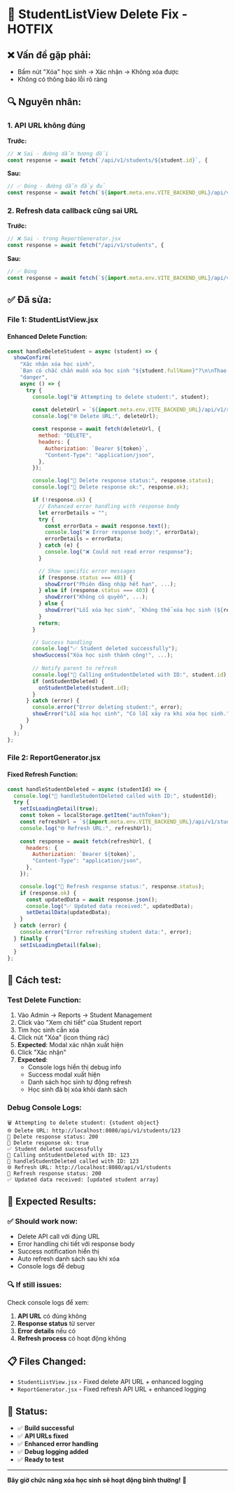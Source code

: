 # 🚨 StudentListView Delete Fix - HOTFIX

## ❌ **Vấn đề gặp phải:**
- Bấm nút "Xóa" học sinh → Xác nhận → Không xóa được
- Không có thông báo lỗi rõ ràng

## 🔍 **Nguyên nhân:**

### 1. **API URL không đúng**
**Trước:**
```javascript
// ❌ Sai - đường dẫn tương đối
const response = await fetch(`/api/v1/students/${student.id}`, {
```

**Sau:**
```javascript
// ✅ Đúng - đường dẫn đầy đủ
const response = await fetch(`${import.meta.env.VITE_BACKEND_URL}/api/v1/students/${student.id}`, {
```

### 2. **Refresh data callback cũng sai URL**
**Trước:**
```javascript
// ❌ Sai - trong ReportGenerator.jsx
const response = await fetch("/api/v1/students", {
```

**Sau:**
```javascript
// ✅ Đúng
const response = await fetch(`${import.meta.env.VITE_BACKEND_URL}/api/v1/students`, {
```

## ✅ **Đã sửa:**

### **File 1: StudentListView.jsx**

#### **Enhanced Delete Function:**
```javascript
const handleDeleteStudent = async (student) => {
  showConfirm(
    "Xác nhận xóa học sinh",
    `Bạn có chắc chắn muốn xóa học sinh "${student.fullName}"?\n\nThao tác này không thể hoàn tác.`,
    "danger",
    async () => {
      try {
        console.log("🗑️ Attempting to delete student:", student);
        
        const deleteUrl = `${import.meta.env.VITE_BACKEND_URL}/api/v1/students/${student.id}`;
        console.log("🌐 Delete URL:", deleteUrl);

        const response = await fetch(deleteUrl, {
          method: "DELETE",
          headers: {
            Authorization: `Bearer ${token}`,
            "Content-Type": "application/json",
          },
        });

        console.log("📡 Delete response status:", response.status);
        console.log("📡 Delete response ok:", response.ok);

        if (!response.ok) {
          // Enhanced error handling with response body
          let errorDetails = "";
          try {
            const errorData = await response.text();
            console.log("❌ Error response body:", errorData);
            errorDetails = errorData;
          } catch (e) {
            console.log("❌ Could not read error response");
          }

          // Show specific error messages
          if (response.status === 401) {
            showError("Phiên đăng nhập hết hạn", ...);
          } else if (response.status === 403) {
            showError("Không có quyền", ...);
          } else {
            showError("Lỗi xóa học sinh", `Không thể xóa học sinh (${response.status})`, errorDetails);
          }
          return;
        }

        // Success handling
        console.log("✅ Student deleted successfully");
        showSuccess("Xóa học sinh thành công!", ...);
        
        // Notify parent to refresh
        console.log("🔄 Calling onStudentDeleted with ID:", student.id);
        if (onStudentDeleted) {
          onStudentDeleted(student.id);
        }
      } catch (error) {
        console.error("Error deleting student:", error);
        showError("Lỗi xóa học sinh", "Có lỗi xảy ra khi xóa học sinh.", error.message);
      }
    }
  );
};
```

### **File 2: ReportGenerator.jsx**

#### **Fixed Refresh Function:**
```javascript
const handleStudentDeleted = async (studentId) => {
  console.log("🔄 handleStudentDeleted called with ID:", studentId);
  try {
    setIsLoadingDetail(true);
    const token = localStorage.getItem("authToken");
    const refreshUrl = `${import.meta.env.VITE_BACKEND_URL}/api/v1/students`;
    console.log("🌐 Refresh URL:", refreshUrl);
    
    const response = await fetch(refreshUrl, {
      headers: {
        Authorization: `Bearer ${token}`,
        "Content-Type": "application/json",
      },
    });

    console.log("📡 Refresh response status:", response.status);
    if (response.ok) {
      const updatedData = await response.json();
      console.log("✅ Updated data received:", updatedData);
      setDetailData(updatedData);
    }
  } catch (error) {
    console.error("Error refreshing student data:", error);
  } finally {
    setIsLoadingDetail(false);
  }
};
```

## 🧪 **Cách test:**

### **Test Delete Function:**
1. Vào Admin → Reports → Student Management
2. Click vào "Xem chi tiết" của Student report
3. Tìm học sinh cần xóa
4. Click nút "Xóa" (icon thùng rác)
5. **Expected**: Modal xác nhận xuất hiện
6. Click "Xác nhận"
7. **Expected**: 
   - Console logs hiển thị debug info
   - Success modal xuất hiện
   - Danh sách học sinh tự động refresh
   - Học sinh đã bị xóa khỏi danh sách

### **Debug Console Logs:**
```
🗑️ Attempting to delete student: {student object}
🌐 Delete URL: http://localhost:8080/api/v1/students/123
📡 Delete response status: 200
📡 Delete response ok: true
✅ Student deleted successfully
🔄 Calling onStudentDeleted with ID: 123
🔄 handleStudentDeleted called with ID: 123
🌐 Refresh URL: http://localhost:8080/api/v1/students
📡 Refresh response status: 200
✅ Updated data received: [updated student array]
```

## 🎯 **Expected Results:**

### ✅ **Should work now:**
- Delete API call với đúng URL
- Error handling chi tiết với response body
- Success notification hiển thị
- Auto refresh danh sách sau khi xóa
- Console logs để debug

### 🔍 **If still issues:**
Check console logs để xem:
1. **API URL** có đúng không
2. **Response status** từ server
3. **Error details** nếu có
4. **Refresh process** có hoạt động không

## 📋 **Files Changed:**
- `StudentListView.jsx` - Fixed delete API URL + enhanced logging
- `ReportGenerator.jsx` - Fixed refresh API URL + enhanced logging

## 🚀 **Status:**
- ✅ **Build successful**
- ✅ **API URLs fixed**
- ✅ **Enhanced error handling**
- ✅ **Debug logging added**
- ✅ **Ready to test**

---

**Bây giờ chức năng xóa học sinh sẽ hoạt động bình thường!** 🎉
